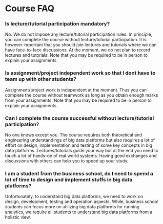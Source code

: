 # Course FAQ

### Is lecture/tutorial participation mandatory?

No. We do not impose any lecture/tutorial participation rules. In principle, you can complete the course without lecture/tutorial participation. It is however important that you should join lectures and tutorials where we can have face-to-face discussions. At the moment, we do not plan to record lectures and tutorials. Note that you may be required to be in person to explain your assignments.

### Is assignment/project independent work so that I dont have to team up with other students?

Assignment/project work is independent at the moment. Thus you can complete the course without teamwork as long as you obtain enough marks from your assignments. Note that you may be required to be in person to explain your assignments.

### Can I complete the course successful without lecture/tutorial participation?

No one knows except you. The course requires both theoretical and engineering understandings of big data platforms but also requires a lot of effort on design, implementation and testing of some key concepts in big data platforms. Lectures/tutorials guide your way but at the end you need to touch a lot of hands-on of real world systems. Having good exchanges and discussions with others can help you to speed up your study.

### I am a student from the business school, do I need to spend a lot of time to design and implement stuffs in big data platforms?

Unfortunately, to understand big data platforms, we need to work on design, development, testing and operation aspects. While, business school students can focus more on utilizing big data platforms for running analytics, we require all students to understand big data platforms from a holistic view.
